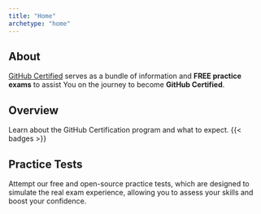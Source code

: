 ```yaml
---
title: "Home"
archetype: "home"
---
```




## About

[GitHub Certified](https://githubcertified.com/) serves as a bundle of information and **FREE practice exams** to assist You on the journey to become **GitHub Certified**.


## Overview

Learn about the GitHub Certification program and what to expect.
{{< badges >}}



## Practice Tests

Attempt our free and open-source practice tests, which are designed to simulate the real exam experience, allowing you to assess your skills and boost your confidence.
